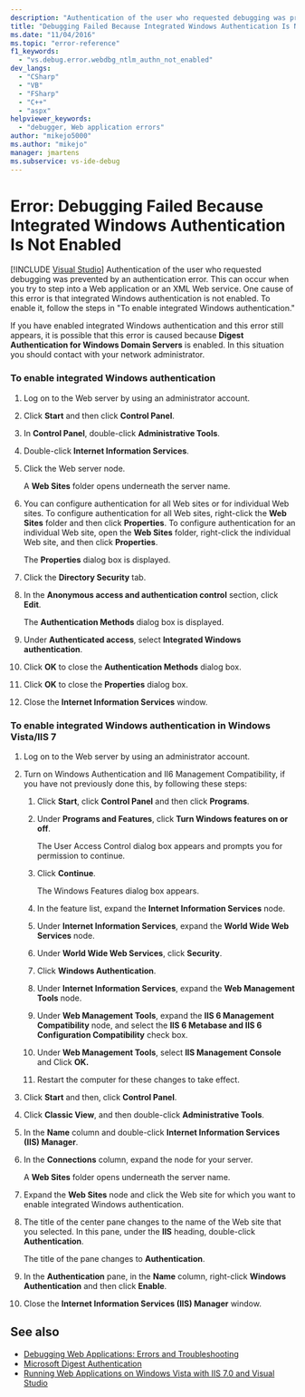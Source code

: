 ```yaml
---
description: "Authentication of the user who requested debugging was prevented by an authentication error."
title: "Debugging Failed Because Integrated Windows Authentication Is Not Enabled"
ms.date: "11/04/2016"
ms.topic: "error-reference"
f1_keywords:
  - "vs.debug.error.webdbg_ntlm_authn_not_enabled"
dev_langs:
  - "CSharp"
  - "VB"
  - "FSharp"
  - "C++"
  - "aspx"
helpviewer_keywords:
  - "debugger, Web application errors"
author: "mikejo5000"
ms.author: "mikejo"
manager: jmartens
ms.subservice: vs-ide-debug
---
```

# Error: Debugging Failed Because Integrated Windows Authentication Is Not Enabled

 [!INCLUDE [Visual Studio](~/includes/applies-to-version/vs-windows-only.md)]
Authentication of the user who requested debugging was prevented by an authentication error. This can occur when you try to step into a Web application or an XML Web service. One cause of this error is that integrated Windows authentication is not enabled. To enable it, follow the steps in "To enable integrated Windows authentication."

 If you have enabled integrated Windows authentication and this error still appears, it is possible that this error is caused because **Digest Authentication for Windows Domain Servers** is enabled. In this situation you should contact with your network administrator.

### To enable integrated Windows authentication

1. Log on to the Web server by using an administrator account.

2. Click **Start** and then click **Control Panel**.

3. In **Control Panel**, double-click **Administrative Tools**.

4. Double-click **Internet Information Services**.

5. Click the Web server node.

     A **Web Sites** folder opens underneath the server name.

6. You can configure authentication for all Web sites or for individual Web sites. To configure authentication for all Web sites, right-click the **Web Sites** folder and then click **Properties**. To configure authentication for an individual Web site, open the **Web Sites** folder, right-click the individual Web site, and then click **Properties**.

     The **Properties** dialog box is displayed.

7. Click the **Directory Security** tab.

8. In the **Anonymous access and authentication control** section, click **Edit**.

     The **Authentication Methods** dialog box is displayed.

9. Under **Authenticated access**, select **Integrated Windows authentication**.

10. Click **OK** to close the **Authentication Methods** dialog box.

11. Click **OK** to close the **Properties** dialog box.

12. Close the **Internet Information Services** window.

### To enable integrated Windows authentication in Windows Vista/IIS 7

1. Log on to the Web server by using an administrator account.

2. Turn on Windows Authentication and II6 Management Compatibility, if you have not previously done this, by following these steps:

    1. Click **Start**, click **Control Panel** and then click **Programs**.

    2. Under **Programs and Features**, click **Turn Windows features on or off**.

         The User Access Control dialog box appears and prompts you for permission to continue.

    3. Click **Continue**.

         The Windows Features dialog box appears.

    4. In the feature list, expand the **Internet Information Services** node.

    5. Under **Internet Information Services**, expand the **World Wide Web Services** node.

    6. Under **World Wide Web Services**, click **Security**.

    7. Click **Windows Authentication**.

    8. Under **Internet Information Services**, expand the **Web Management Tools** node.

    9. Under **Web Management Tools**, expand the **IIS 6 Management Compatibility** node, and select the **IIS 6 Metabase and IIS 6 Configuration Compatibility** check box.

    10. Under **Web Management Tools**, select **IIS Management Console** and Click **OK.**

    11. Restart the computer for these changes to take effect.

3. Click **Start** and then, click **Control Panel**.

4. Click **Classic View**, and then double-click **Administrative Tools**.

5. In the **Name** column and double-click **Internet Information Services (IIS) Manager**.

6. In the **Connections** column, expand the node for your server.

     A **Web Sites** folder opens underneath the server name.

7. Expand the **Web Sites** node and click the Web site for which you want to enable integrated Windows authentication.

8. The title of the center pane changes to the name of the Web site that you selected. In this pane, under the **IIS** heading, double-click **Authentication**.

     The title of the pane changes to **Authentication**.

9. In the **Authentication** pane, in the **Name** column, right-click **Windows Authentication** and then click **Enable**.

10. Close the **Internet Information Services (IIS) Manager** window.

## See also
- [Debugging Web Applications: Errors and Troubleshooting](../debugger/debugging-web-applications-errors-and-troubleshooting.md)
- [Microsoft Digest Authentication](/windows/win32/secauthn/microsoft-digest-authentication)
- [Running Web Applications on Windows Vista with IIS 7.0 and Visual Studio](/previous-versions/aa964620(v=vs.140))
